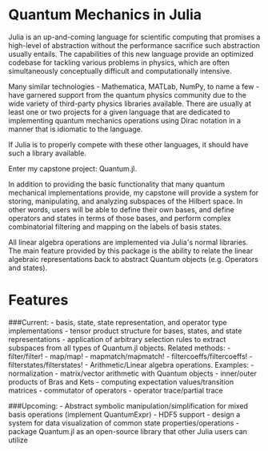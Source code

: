 Quantum Mechanics in Julia
===================

Julia is an up-and-coming language for scientific computing that promises a
high-level of abstraction without the performance sacrifice such abstraction
usually entails. The capabilities of this new language provide an optimized
codebase for tackling various problems in physics, which are often
simultaneously conceptually difficult and computationally intensive.

Many similar technologies - Mathematica, MATLab, NumPy, to name a few - have
garnered support from the quantum physics community due to the wide variety of
third-party physics libraries available. There are usually at least one or two
projects for a given language that are dedicated to implementing quantum
mechanics operations using Dirac notation in a manner that is idiomatic to the
language.

If Julia is to properly compete with these other languages, it should have
such a library available.

Enter my capstone project: Quantum.jl.

In addition to providing the basic functionality that many quantum mechanical
implementations provide, my capstone will provide a system for storing,
manipulating, and analyzing subspaces of the Hilbert space. In other words,
users will be able to define their own bases, and define operators and
states in terms of those bases, and perform complex combinatorial filtering
and mapping on the labels of basis states.

All linear algebra operations are implemented via Julia's normal libraries.
The main feature provided by this package is the ability to relate the linear
algebraic representations back to abstract Quantum objects (e.g. Operators and
states).

Features
==========

###Current:
	- basis, state, state representation, and operator type implementations
	- tensor product structure for bases, states, and state representations
	- application of arbitrary selection rules to extract subspaces from all types of 
	  Quantum.jl objects. Related methods:
	  	- filter/filter!
	  	- map/map!
	  	- mapmatch/mapmatch!
	  	- filtercoeffs/filtercoeffs!
	 	- filterstates/filterstates!
	- Arithmetic/Linear algebra operations. Examples: 
		- normalization
		- matrix/vector arithmetic with Quantum objects
		- inner/outer products of Bras and Kets
		- computing expectation values/transition matrices
		- commutator of operators
		- operator trace/partial trace

###Upcoming:
	- Abstract symbolic manipulation/simplification for mixed basis operations (implement QuantumExpr)
	- HDF5 support
	- design a system for data visualization of common state properties/operations
	- package Quantum.jl as an open-source library that other Julia users can utilize
